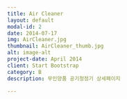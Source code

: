 ```yaml
---
title: Air Cleaner
layout: default
modal-id: 2
date: 2014-07-17
img: AirCleaner.jpg
thumbnail: AirCleaner_thumb.jpg
alt: image-alt
project-date: April 2014
client: Start Bootstrap
category: B
description: 무인양품 공기청정기 상세페이지

---
```

